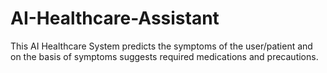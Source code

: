 # AI-Healthcare-Assistant
This AI Healthcare System predicts the symptoms of the user/patient and on the basis of symptoms suggests required medications and precautions.
